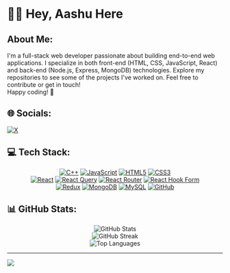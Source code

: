 # 🙋‍♂️ Hey, Aashu Here

## About Me:

I'm a full-stack web developer passionate about building end-to-end web applications. I specialize in both front-end (HTML, CSS, JavaScript, React) and back-end (Node.js, Express, MongoDB) technologies. Explore my repositories to see some of the projects I've worked on. Feel free to contribute or get in touch!  
Happy coding! 🚀

## 🌐 Socials:
[![X](https://img.shields.io/badge/X-black.svg?logo=X&logoColor=white)](https://x.com/@Rahul10287848)

## 💻 Tech Stack:
<div align="center">
  <span><a href="https://en.wikipedia.org/wiki/C%2B%2B"><img src="https://img.shields.io/badge/c++-%2300599C.svg?style=for-the-badge&logo=c%2B%2B&logoColor=white" alt="C++"/></a></span>
  <span><a href="https://developer.mozilla.org/en-US/docs/Web/JavaScript"><img src="https://img.shields.io/badge/javascript-%23323330.svg?style=for-the-badge&logo=javascript&logoColor=%23F7DF1E" alt="JavaScript"/></a></span>
  <span><a href="https://developer.mozilla.org/en-US/docs/Web/HTML"><img src="https://img.shields.io/badge/html5-%23E34F26.svg?style=for-the-badge&logo=html5&logoColor=white" alt="HTML5"/></a></span>
  <span><a href="https://developer.mozilla.org/en-US/docs/Web/CSS"><img src="https://img.shields.io/badge/css3-%231572B6.svg?style=for-the-badge&logo=css3&logoColor=white" alt="CSS3"/></a></span>
</div>

<div align="center">
  <span><a href="https://reactjs.org"><img src="https://img.shields.io/badge/react-%2320232a.svg?style=for-the-badge&logo=react&logoColor=%2361DAFB" alt="React"/></a></span>
  <span><a href="https://tanstack.com/query"><img src="https://img.shields.io/badge/-React%20Query-FF4154?style=for-the-badge&logo=react%20query&logoColor=white" alt="React Query"/></a></span>
  <span><a href="https://reactrouter.com"><img src="https://img.shields.io/badge/React_Router-CA4245?style=for-the-badge&logo=react-router&logoColor=white" alt="React Router"/></a></span>
  <span><a href="https://react-hook-form.com"><img src="https://img.shields.io/badge/React%20Hook%20Form-%23EC5990.svg?style=for-the-badge&logo=reacthookform&logoColor=white" alt="React Hook Form"/></a></span>
</div>

<div align="center">
  <span><a href="https://redux.js.org"><img src="https://img.shields.io/badge/redux-%23593d88.svg?style=for-the-badge&logo=redux&logoColor=white" alt="Redux"/></a></span>
  <span><a href="https://www.mongodb.com"><img src="https://img.shields.io/badge/MongoDB-%234ea94b.svg?style=for-the-badge&logo=mongodb&logoColor=white" alt="MongoDB"/></a></span>
  <span><a href="https://www.mysql.com"><img src="https://img.shields.io/badge/mysql-4479A1.svg?style=for-the-badge&logo=mysql&logoColor=white" alt="MySQL"/></a></span>
  <span><a href="https://github.com"><img src="https://img.shields.io/badge/github-%23121011.svg?style=for-the-badge&logo=github&logoColor=white" alt="GitHub"/></a></span>
</div>



## 📊 GitHub Stats:
<div align="center">
    <img src="https://github-readme-stats.vercel.app/api?username=aashusailani-source&theme=neon&hide_border=true&include_all_commits=false&count_private=false" alt="GitHub Stats" />
   
</div>
<div align="center">
     <img src="https://github-readme-streak-stats.herokuapp.com/?user=aashusailani-source&theme=neon&hide_border=true" alt="GitHub Streak" />
</div>
<div align="center">
    <img src="https://github-readme-stats.vercel.app/api/top-langs/?username=aashusailani-source&theme=neon&hide_border=true&include_all_commits=false&count_private=false&layout=compact" alt="Top Languages" />
</div>


---

![](https://visitcount.itsvg.in/api?id=aashusailani-source&icon=6&color=11)
